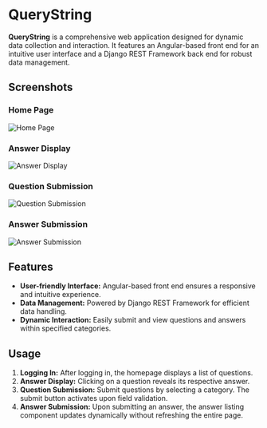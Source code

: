 # QueryString

**QueryString** is a comprehensive web application designed for dynamic data collection and interaction. It features an Angular-based front end for an intuitive user interface and a Django REST Framework back end for robust data management.

## Screenshots

### Home Page
![Home Page](https://github.com/user-attachments/assets/630efaee-689e-4c18-a28e-2a078e0f2514)

### Answer Display
![Answer Display](https://github.com/user-attachments/assets/af2ce66a-b134-4510-bcaa-a3a17054dee3)

### Question Submission
![Question Submission](https://github.com/user-attachments/assets/7b2af2ea-ff97-4f00-bc52-06f891767248)

### Answer Submission
![Answer Submission](https://github.com/user-attachments/assets/24109f8f-1f7a-4ec5-928d-9a88f3478c0d)

## Features
- **User-friendly Interface:** Angular-based front end ensures a responsive and intuitive experience.
- **Data Management:** Powered by Django REST Framework for efficient data handling.
- **Dynamic Interaction:** Easily submit and view questions and answers within specified categories.

## Usage
1. **Logging In:** After logging in, the homepage displays a list of questions.
2. **Answer Display:** Clicking on a question reveals its respective answer.
3. **Question Submission:** Submit questions by selecting a category. The submit button activates upon field validation.
4. **Answer Submission:** Upon submitting an answer, the answer listing component updates dynamically without refreshing the entire page.
